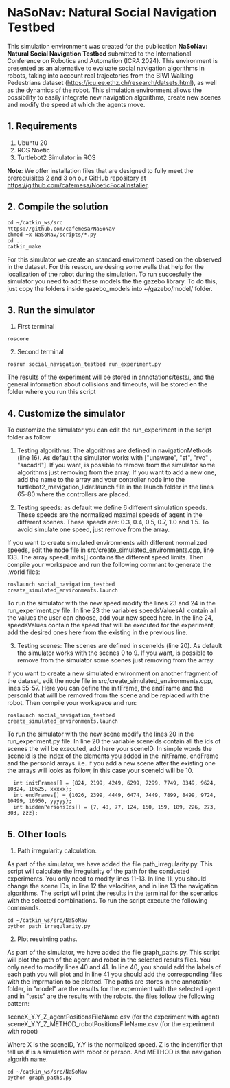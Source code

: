 # NaSoNav: Natural Social Navigation Testbed

This simulation environment was created for the publication **NaSoNav: Natural Social Navigation Testbed** submitted to the International Conference on Robotics and Automation (ICRA 2024). This environment is presented as an alternative to evaluate social navigation algorithms in robots, taking into account real trajectories from the BIWI Walking Pedestrians dataset (https://icu.ee.ethz.ch/research/datsets.html), as well as the dynamics of the robot. This simulation environment allows the possibility to easily integrate new navigation algorithms, create new scenes and modify the speed at which the agents move.

## 1. Requirements

1. Ubuntu 20
2. ROS Noetic
3. Turtlebot2 Simulator in ROS

**Note**: We offer installation files that are designed to fully meet the prerequisites 2 and 3 on our GitHub repository at https://github.com/cafemesa/NoeticFocalInstaller.


## 2. Compile the solution

```
cd ~/catkin_ws/src
https://github.com/cafemesa/NaSoNav
chmod +x NaSoNav/scripts/*.py
cd ..
catkin_make
```

For this simulator we create an standard enviroment based on the observed in the dataset. For this reason, we desing some walls that help for the localization of the robot during the simulation. To run succesfully the simulator you need to add these models the the gazebo library. To do this, just copy the folders inside gazebo_models into ~/gazebo/model/ folder.

## 3. Run the simulator

1. First terminal
```
roscore
```

2. Second terminal

```
rosrun social_navigation_testbed run_experiment.py
```

The results of the experiment will be stored in annotations/tests/, and the general information about collisions and timeouts, will be stored en the folder where you run this script

## 4. Customize the simulator

To customize the simulator you can edit the run_experiment in the script folder as follow

1. Testing algorithms: The algorithms are defined in navigationMethods (line 16). As default  the simulator works with ["unaware", "sf", "rvo" , "sacadrl"]. If you want, is possible to remove from the simulator some algorithms just removing from the array. If you want to add a new one, add the name to the array and your controller node into the turtlebot2_mavigation_lidar.launch file in the launch folder in the lines 65-80 where the controllers are placed.

2. Testing speeds: as default we define 6 different simulation speeds. These speeds are the normalized maximal speeds of agent in the different scenes. These speeds are: 0.3, 0.4, 0.5, 0.7, 1.0 and 1.5. To avoid simulate one speed, just remove from the array. 

If you want to create simulated environments with different normalized speeds, edit the node file in src/create_simulated_environments.cpp, line 133. The array speedLimits[] contains the different speed limits. Then compile your workspace and run the following commant to generate the .world files:

```
roslaunch social_navigation_testbed create_simulated_environments.launch 
```

To run the simulator with the new speed modify the lines 23 and 24 in the run_experiment.py file. In line 23 the variables speedsValuesAll contain all the values the user can choose, add your new speed here. In the line 24, speedsValues contain the speed that will be executed for the experiment, add the desired ones here from the existing in the previous line.

3. Testing scenes: The scenes are defined in sceneIds (line 20). As default  the simulator works with the scenes 0 to 9. If you want, is possible to remove from the simulator some scenes just removing from the array. 

If you want to create a new simulated environment on another fragment of the dataset, edit the node file in src/create_simulated_environments.cpp, lines 55-57. Here you can define the initFrame, the endFrame and the personId that willl be removed from the scene and be replaced with the robot. Then compile your workspace and run:

```
roslaunch social_navigation_testbed create_simulated_environments.launch 
```

To run the simulator with the new scene modify the lines 20 in the run_experiment.py file. In line 20 the variable sceneIds contain all the ids of scenes the will be executed, add here your sceneID. In simple words the sceneId is the index of the elements you added in the initFrame, endFrame and the personId arrays. i.e. if you add a new scene after the existing one the arrays will looks as follow, in this case your sceneId will be 10.

```
  int initFrames[] = {824, 2199, 4249, 6299, 7299, 7749, 8349, 9624, 10324, 10625, xxxxx};
  int endFrames[] = {1026, 2399, 4449, 6474, 7449, 7899, 8499, 9724, 10499, 10950, yyyyy};
  int hiddenPersonsIds[] = {7, 48, 77, 124, 150, 159, 189, 226, 273, 303, zzz};
```

## 5. Other tools

1. Path irregularity calculation.

As part of the simulator, we have added the file path_irregularity.py. This script will calculate the irregularity of the path for the conducted experiments. You only need to modify lines 11-13. In line 11, you should change the scene IDs, in line 12 the velocities, and in line 13 the navigation algorithms. The script will print the results in the terminal for the scenarios with the selected combinations. To run the script execute the following commands.
```
cd ~/catkin_ws/src/NaSoNav
python path_irregularity.py
```

2. Plot resulnting paths.

As part of the simulator, we have added the file graph_paths.py. This script will plot the path of the agent and robot in the selected results files. You only need to modify lines 40 and 41. In line 40, you should add the labels of each path you will plot and in line 41 you should add the corresponding files with the imprmation to be plotted. The paths are stores in the annotation folder, in "model" are the results for the expermient with the selected agent and in "tests" are the results with the robots. the files follow the following pattern:

sceneX_Y.Y_Z_agentPositionsFileName.csv (for the experiment with agent)
sceneX_Y.Y_Z_METHOD_robotPositionsFileName.csv (for the experiment with robot)

Where X is the sceneID, Y.Y is the normalized speed. Z is the indentifier that tell us if is a simulation with robot or person. And METHOD is the navigation algorith name.

```
cd ~/catkin_ws/src/NaSoNav
python graph_paths.py
```